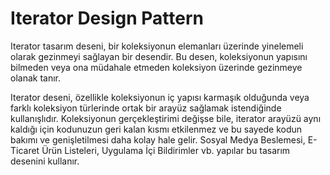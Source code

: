 ﻿<H1>Iterator Design Pattern</H1>
Iterator tasarım deseni, bir koleksiyonun elemanları üzerinde yinelemeli olarak gezinmeyi sağlayan bir desendir. Bu desen, koleksiyonun yapısını bilmeden veya ona müdahale etmeden koleksiyon üzerinde gezinmeye olanak tanır.

Iterator deseni, özellikle koleksiyonun iç yapısı karmaşık olduğunda veya farklı koleksiyon türlerinde ortak bir arayüz sağlamak istendiğinde kullanışlıdır. Koleksiyonun gerçekleştirimi değişse bile, iterator arayüzü aynı kaldığı için kodunuzun geri kalan kısmı etkilenmez ve bu sayede kodun bakımı ve genişletilmesi daha kolay hale gelir.
Sosyal Medya Beslemesi, E-Ticaret Ürün Listeleri, Uygulama İçi Bildirimler vb. yapılar bu tasarım desenini kullanır.
